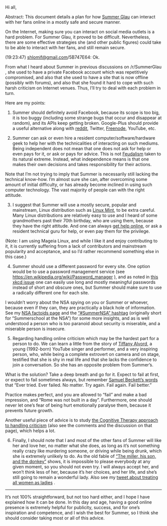 Hi all,

Abstract: This document details a plan for how [Summer Glau](http://en.wikipedia.org/wiki/Summer_Glau) can interact with her fans online in a mostly safe and secure manner.

On the Internet, making sure you can interact on social media outlets is a hard problem. For Summer Glau, it proved to be difficult. Nevertheless, there are some effective strategies she (and other public figures) could take to be able to interact with her fans, and still remain secure.

(19:23:47) shlomif@gmail.com/5B747E64: Ok.

From what I heard about Summer in previous discussions on /r/SummerGlau , she used to have a private Facebook account which was repetitively compromised, and also that she used to have a site that is now offline (possibly with forums), and also that she found it hard to cope with such harsh criticism on Internet venues. Thus, I’ll try to deal with each problem in turn.

Here are my points:

1. Summer should definitely avoid Facebook, because its scope is too big, it is too buggy (including some strange bugs that occur and disappear at random), and its APIs keep getting broken. Google-Plus should provide a useful alternative along with [reddit](http://reddit.com/), Twitter, [Freenode](http://freenode.net/), YouTube, etc.

2. Summer can ask or even hire a resident computer/software/hardware geek to help her with the technicalities of interacting on such mediums. Being independent does not mean that one does not ask for help or even pays for it, or ask or pays for advice. This is not [Feudalism](https://en.wikipedia.org/wiki/Feudalism) taken to its natural extreme. Instead, what independence means is that one makes their own decisions and takes responsibility for their actions.

Note that I’m not trying to imply that Summer is necessarily still lacking the technical know-how. I’m almost sure she can, after overcoming some amount of initial difficulty, or has already become inclined in using such computer technology. The vast majority of people can with the right attitude.

3. I suggest that Summer will use a mostly secure, popular and mainstream, Linux distribution such as [Linux Mint](https://en.wikipedia.org/wiki/Linux_Mint), to be extra careful. Many Linux distributions are relatively easy to use and I heard of some grandmothers past their 70th birthday, who are using them, because they have the right attitude. And one can always [get help online](http://www.shlomifish.org/philosophy/computers/how-to-get-help-online/), or ask a resident technical guru for help, or even pay them for the privilege.

(Note: I am using Mageia Linux, and while I like it and enjoy contributing to it, it is currently suffering from a lack of contributors and mainstream popularity and acceptance, and so I’d rather recommend something else in this case.)

4. Summer should use a different password for every site. One option would be to use a password management service (see https://en.wikipedia.org/wiki/Password_manager ), and as noted in [this xkcd issue](http://xkcd.com/936/) one can easily use long and mostly meaningful passwords instead of short and obscure ones, but Summer should make sure to use a radically different one for each site.

I wouldn’t worry about the NSA spying on you or Summer or whoever, because even if they can, they are practically a black hole of information. See my [NSA factoids page](http://www.shlomifish.org/humour/bits/facts/NSA/) and the [“#SummerNSA” hashtag](https://twitter.com/search?src=typd&q=%23SummerNSA) (originally short for “Summerschool at the NSA”) for some more insights, and as is well understood a person who is too paranoid about security is miserable, and a miserable person is insecure.

5. Regarding handling online criticism which may be the hardest part for a person to do. We can learn a little from the story of [Tiffany Alvord](https://en.wikipedia.org/wiki/Tiffany_Alvord), a young (1992-born) YouTube singer and performer, and a very inspiring person, who, while being a complete extrovert on camera and on stage, testified that she is shy in real life and that she lacks the confidence to join a conversation. So she has an opposite problem from Summer’s.

What is the solution? Take a deep breath and go for it. Expect to fail at first, or expect to fail sometimes always, but remember [Samuel Beckett’s words](https://en.wikiquote.org/wiki/Samuel_Beckett#Worstward_Ho_.281983.29) that “Ever tried. Ever failed. No matter. Try again. Fail again. Fail better.”

Practice makes perfect, and you are allowed to “fail” and make a bad impression, and “Rome was not built in a day”. Furthermore, one should never let one’s fear of being hurt emotionally paralyse them, because it prevents future growth.

Another useful piece of advice is to study [the Cognitive Therapy approach to handling criticism](http://unarmed.shlomifish.org/909.html) (also see the comments and the discussion on that page), which helps a lot.

6. Finally, I should note that I and most of the other fans of Summer will like her and love her, no matter what she does, as long as it’s not something really crazy like murdering someone, or driving while being drunk, which she is extremely unlikely to do. As the old fable of [“The miller, his son, and the donkey”](https://en.wikipedia.org/wiki/The_miller,_his_son_and_the_donkey) shows, it is impossible to please everybody at any given moment, so you should not even try. I will always accept her, and won’t think less of her, because it’s her choices, and her life, and she’s still going to remain a wonderful lady. Also see my [tweet about treating all women as ladies](https://twitter.com/shlomif/status/478025441983213569) .

----

It’s not 100% straightforward, but not too hard either, and I hope I have explained how it can be done. In this day and age, having a good online presence is extremely helpful for publicity, success, and for one’s inspiration and competence, and I wish the best for Summer, so I think she should consider taking most or all of this advice.

